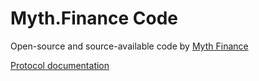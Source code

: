# Myth.Finance Code

Open-source and source-available code by [Myth Finance](https://myth.finance)

[Protocol documentation](https://docs.myth.finance)
